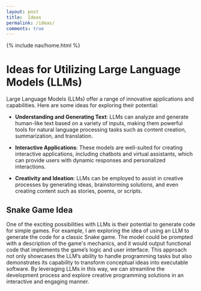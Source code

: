 ```yaml
---
layout: post
title:  Ideas
permalink: /ideas/
comments: true
---
```


{% include nav/home.html %}

# Ideas for Utilizing Large Language Models (LLMs)

Large Language Models (LLMs) offer a range of innovative applications and capabilities. Here are some ideas for exploring their potential:

- **Understanding and Generating Text**: LLMs can analyze and generate human-like text based on a variety of inputs, making them powerful tools for natural language processing tasks such as content creation, summarization, and translation.

- **Interactive Applications**: These models are well-suited for creating interactive applications, including chatbots and virtual assistants, which can provide users with dynamic responses and personalized interactions.

- **Creativity and Ideation**: LLMs can be employed to assist in creative processes by generating ideas, brainstorming solutions, and even creating content such as stories, poems, or scripts.

## Snake Game Idea

One of the exciting possibilities with LLMs is their potential to generate code for simple games. For example, I am exploring the idea of using an LLM to generate the code for a classic Snake game. The model could be prompted with a description of the game's mechanics, and it would output functional code that implements the game’s logic and user interface. This approach not only showcases the LLM’s ability to handle programming tasks but also demonstrates its capability to transform conceptual ideas into executable software. By leveraging LLMs in this way, we can streamline the development process and explore creative programming solutions in an interactive and engaging manner.


